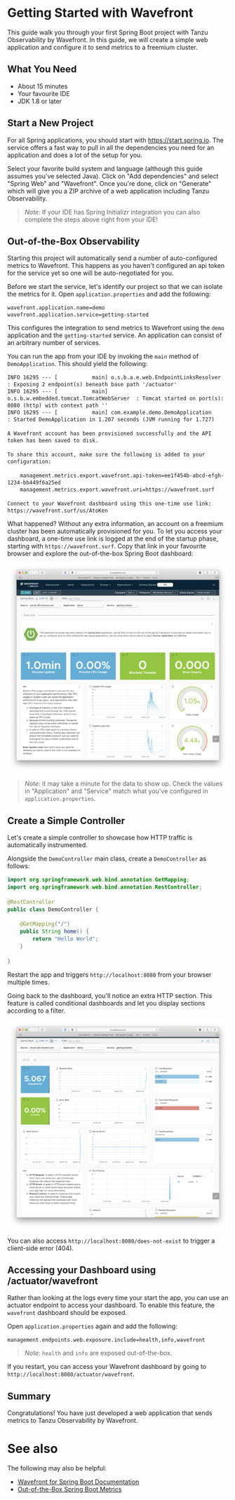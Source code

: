 # Getting Started with Wavefront

This guide walk you through your first Spring Boot project with Tanzu Observability by Wavefront.
In this guide, we will create a simple web application and configure it to send metrics to a freemium cluster.

## What You Need

* About 15 minutes
* Your favourite IDE
* JDK 1.8 or later

## Start a New Project 

For all Spring applications, you should start with https://start.spring.io.
The service offers a fast way to pull in all the dependencies you need for an application and does a lot of the setup for you. 

Select your favorite build system and language (although this guide assumes you've selected Java).
Click on "Add dependencies" and select "Spring Web" and "Wavefront".
Once you're done, click on "Generate" which will give you a ZIP archive of a web application including Tanzu Observability.

> *Note*: If your IDE has Spring Initializr integration you can also complete the steps above right from your IDE!

## Out-of-the-Box Observability

Starting this project will automatically send a number of auto-configured metrics to Wavefront.
This happens as you haven't configured an api token for the service yet so one will be auto-negotiated for you.

Before we start the service, let's identify our project so that we can isolate the metrics for it.
Open `application.properties` and add the following:

```properties
wavefront.application.name=demo
wavefront.application.service=getting-started
```                                          

This configures the integration to send metrics to Wavefront using the `demo` application and the `getting-started` service.
An application can consist of an arbitrary number of services.

You can run the app from your IDE by invoking the `main` method of `DemoApplication`.
This should yield the following:

```
INFO 16295 --- [           main] o.s.b.a.e.web.EndpointLinksResolver      : Exposing 2 endpoint(s) beneath base path '/actuator'
INFO 16295 --- [           main] o.s.b.w.embedded.tomcat.TomcatWebServer  : Tomcat started on port(s): 8080 (http) with context path ''
INFO 16295 --- [           main] com.example.demo.DemoApplication         : Started DemoApplication in 1.207 seconds (JVM running for 1.727)

A Wavefront account has been provisioned successfully and the API token has been saved to disk.

To share this account, make sure the following is added to your configuration:

	management.metrics.export.wavefront.api-token=ee1f454b-abcd-efgh-1234-bb449f6a25ed
	management.metrics.export.wavefront.uri=https://wavefront.surf

Connect to your Wavefront dashboard using this one-time use link:
https://wavefront.surf/us/AtoKen
```

What happened?
Without any extra information, an account on a freemium cluster has been automatically provisioned for you.
To let you access your dashboard, a one-time use link is logged at the end of the startup phase, starting with `https://wavefront.surf`.
Copy that link in your favourite browser and explore the out-of-the-box Spring Boot dashboard:

![Wavefront Dashboard](images/dashboard-initial.png)
   
> *Note*: it may take a minute for the data to show up.
> Check the values in "Application" and "Service" match what you've configured in `application.properties`.   

## Create a Simple Controller

Let's create a simple controller to showcase how HTTP traffic is automatically instrumented.

Alongside the `DemoController` main class, create a `DemoController` as follows:

```java
import org.springframework.web.bind.annotation.GetMapping;
import org.springframework.web.bind.annotation.RestController;

@RestController
public class DemoController {

	@GetMapping("/")
	public String home() {
		return "Hello World";
	}

}
```

Restart the app and triggers `http://localhost:8080` from your browser multiple times.

Going back to the dashboard, you'll notice an extra HTTP section.
This feature is called conditional dashboards and let you display sections according to a filter.

![Wavefront HTTP section](images/dashboard-http.png)

You can also access `http://localhost:8080/does-not-exist` to trigger a client-side error (404).

## Accessing your Dashboard using /actuator/wavefront

Rather than looking at the logs every time your start the app, you can use an actuator endpoint to access your dashboard.
To enable this feature, the `wavefront` dashboard should be exposed.

Open `application.properties` again and add the following:

```properties
management.endpoints.web.exposure.include=health,info,wavefront
```

> *Note*: `health` and `info` are exposed out-of-the-box.

If you restart, you can access your Wavefront dashboard by going to `http://localhost:8080/actuator/wavefront`.

## Summary
Congratulations!
You have just developed a web application that sends metrics to Tanzu Observability by Wavefront.

# See also

The following may also be helpful:

* [Wavefront for Spring Boot Documentation](https://docs.wavefront.com/wavefront_springboot.html)
* [Out-of-the-Box Spring Boot Metrics](https://docs.spring.io/spring-boot/docs/current/reference/html/production-ready-features.html#production-ready-metrics-meter)
  


